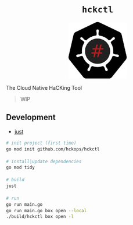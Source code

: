 <h1 align="center"><code>hckctl</code></h1>

<p align="center">
  <img width="160" src="docs/logo.svg" alt="logo">
</p>

The Cloud Native HaCKing Tool

> WIP

## Development

* [just](https://github.com/casey/just)

```bash
# init project (first time)
go mod init github.com/hckops/hckctl

# install|update dependencies
go mod tidy

# build
just

# run
go run main.go
go run main.go box open --local
./build/hckctl box open -l
```
